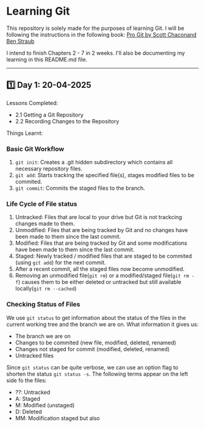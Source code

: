 # Learning Git

This repository is solely made for the purposes of learning Git. I will be following the instructions in the following book:
[Pro Git by Scott Chaconand Ben Straub](https://git-scm.com/book/en/v2)

I intend to finish Chapters 2 - 7 in 2 weeks. I'll also be documenting my learning in this README.md file.

---

## :one: Day 1: 20-04-2025

Lessons Completed:
- 2.1 Getting a Git Repository
- 2.2 Recording Changes to the Repository

Things Learnt:
### Basic Git Workflow
1. `git init`: Creates a .git hidden subdirectory which contains all necessary repository files.
2. `git add`: Starts tracking the specified file(s), stages modified files to be commited.
3. `git commit`: Commits the staged files to the branch.

### Life Cycle of File status
1. Untracked: Files that are local to your drive but Git is not trackcing changes made to them.
2. Unmodified: Files that are being tracked by Git and no changes have been made to them since the last commit.
3. Modified: Files that are being tracked by Git and some modifications have been made to them since the last commit.
4. Staged: Newly tracked / modified files that are staged to be commited (using `git add`) for the next commit. 
5. After a recent commit, all the staged files now become unmodified.
6. Removing an unmodified file(`git rm`) or a modified/staged file(`git rm -f`) causes them to be either deleted or untracked but still available locally(`git rm --cached`)

### Checking Status of Files
We use `git status` to get information about the status of the files in the current working tree and the branch we are on.
What information it gives us:
- The branch we are on
- Changes to be commited (new file, modified, deleted, renamed)
- Changes not staged for commit (modified, deleted, renamed)
- Untracked files

Since `git status` can be quite verbose, we can use an option flag to shorten the status  `git status -s`. The following terms appear on the left side fo the files:
- ??: Untracked
- A: Staged
- M: Modified (unstaged)
- D: Deleted
- MM: Modification staged but also 
